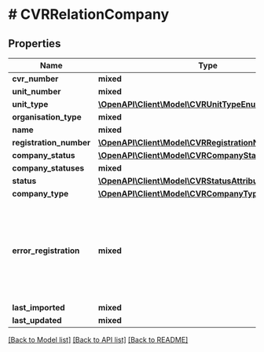 # # CVRRelationCompany

## Properties

Name | Type | Description | Notes
------------ | ------------- | ------------- | -------------
**cvr_number** | **mixed** |  | [optional]
**unit_number** | **mixed** |  |
**unit_type** | [**\OpenAPI\Client\Model\CVRUnitTypeEnum**](CVRUnitTypeEnum.md) |  |
**organisation_type** | **mixed** |  | [optional]
**name** | **mixed** |  | [optional]
**registration_number** | [**\OpenAPI\Client\Model\CVRRegistrationNumberAttribute**](CVRRegistrationNumberAttribute.md) |  | [optional]
**company_status** | [**\OpenAPI\Client\Model\CVRCompanyStatusAttribute**](CVRCompanyStatusAttribute.md) |  | [optional]
**company_statuses** | **mixed** |  |
**status** | [**\OpenAPI\Client\Model\CVRStatusAttribute**](CVRStatusAttribute.md) |  | [optional]
**company_type** | [**\OpenAPI\Client\Model\CVRCompanyTypeAttribute**](CVRCompanyTypeAttribute.md) |  | [optional]
**error_registration** | **mixed** | Nogle enheder kan ligge med denne værdi, hvis de er blevet registreret som følge af en systemfejl. |
**last_imported** | **mixed** |  |
**last_updated** | **mixed** |  | [optional]

[[Back to Model list]](../../README.md#models) [[Back to API list]](../../README.md#endpoints) [[Back to README]](../../README.md)
